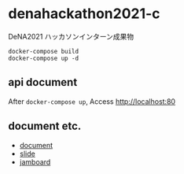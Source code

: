 # denahackathon2021-c

DeNA2021 ハッカソンインターン成果物

```
docker-compose build
docker-compose up -d
```

## api document

After `docker-compose up`, Access [http://localhost:80](http://localhost:80)

## document etc.

- [document](https://docs.google.com/document/d/1mnGO_TlR6Muzc-dhdFt7mc-Svs9gfmLcj_nLd7TbZU8/edit)
- [slide](https://docs.google.com/presentation/d/1IhnztXi40ZUXsnpzocEtxhLzwvSxQ3XCtoOUIU07TBU/edit#slide=id.p)
- [jamboard](https://jamboard.google.com/d/1CHBLX6o5PyAj6Fbi1ic7pXXjsOrxg6DCJVtM8bFKLPk/viewer?f=1)
